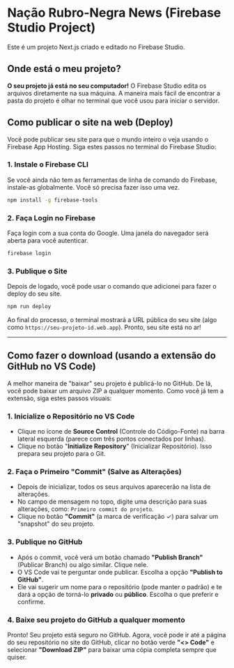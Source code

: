 # Nação Rubro-Negra News (Firebase Studio Project)

Este é um projeto Next.js criado e editado no Firebase Studio.

## Onde está o meu projeto?

**O seu projeto já está no seu computador!** O Firebase Studio edita os arquivos diretamente na sua máquina. A maneira mais fácil de encontrar a pasta do projeto é olhar no terminal que você usou para iniciar o servidor.

## Como publicar o site na web (Deploy)

Você pode publicar seu site para que o mundo inteiro o veja usando o Firebase App Hosting. Siga estes passos no terminal do Firebase Studio:

### 1. Instale o Firebase CLI

Se você ainda não tem as ferramentas de linha de comando do Firebase, instale-as globalmente. Você só precisa fazer isso uma vez.
```bash
npm install -g firebase-tools
```

### 2. Faça Login no Firebase

Faça login com a sua conta do Google. Uma janela do navegador será aberta para você autenticar.
```bash
firebase login
```

### 3. Publique o Site

Depois de logado, você pode usar o comando que adicionei para fazer o deploy do seu site.
```bash
npm run deploy
```
Ao final do processo, o terminal mostrará a URL pública do seu site (algo como `https://seu-projeto-id.web.app`). Pronto, seu site está no ar!

---

## Como fazer o download (usando a extensão do GitHub no VS Code)

A melhor maneira de "baixar" seu projeto é publicá-lo no GitHub. De lá, você pode baixar um arquivo ZIP a qualquer momento. Como você já tem a extensão, siga estes passos visuais:

### 1. Inicialize o Repositório no VS Code

*   Clique no ícone de **Source Control** (Controle do Código-Fonte) na barra lateral esquerda (parece com três pontos conectados por linhas).
*   Clique no botão "**Initialize Repository**" (Inicializar Repositório). Isso prepara seu projeto para o Git.

### 2. Faça o Primeiro "Commit" (Salve as Alterações)

*   Depois de inicializar, todos os seus arquivos aparecerão na lista de alterações.
*   No campo de mensagem no topo, digite uma descrição para suas alterações, como: `Primeiro commit do projeto`.
*   Clique no botão **"Commit"** (a marca de verificação ✓) para salvar um "snapshot" do seu projeto.

### 3. Publique no GitHub

*   Após o commit, você verá um botão chamado **"Publish Branch"** (Publicar Branch) ou algo similar. Clique nele.
*   O VS Code vai te perguntar onde publicar. Escolha a opção **"Publish to GitHub"**.
*   Ele vai sugerir um nome para o repositório (pode manter o padrão) e te dará a opção de torná-lo **privado** ou **público**. Escolha o que preferir e confirme.

### 4. Baixe seu projeto do GitHub a qualquer momento

Pronto! Seu projeto está seguro no GitHub. Agora, você pode ir até a página do seu repositório no site do GitHub, clicar no botão verde **"<> Code"** e selecionar **"Download ZIP"** para baixar uma cópia completa sempre que quiser.
